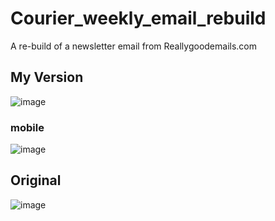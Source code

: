 # Courier_weekly_email_rebuild

A re-build of a newsletter email from Reallygoodemails.com

## My Version
![image](https://github.com/ADmcdon/Courier_weekly_email_rebuild/assets/107668054/392239a6-e738-4166-b01e-5e07e0ffb52f)
### mobile
![image](https://github.com/ADmcdon/Courier_weekly_email_rebuild/assets/107668054/fe6a89cd-98e6-49fb-8190-9c7bbf03f245)
## Original
![image](https://github.com/ADmcdon/Courier_weekly_email_rebuild/assets/107668054/8ba24633-6258-44f8-94e3-6b72f101570f)
